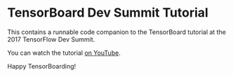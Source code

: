 # TensorBoard Dev Summit Tutorial

This contains a runnable code companion to the TensorBoard tutorial at the 
2017 TensorFlow Dev Summit.

You can watch the tutorial [on YouTube](https://www.youtube.com/watch?v=eBbEDRsCmv4&t=1105s).

Happy TensorBoarding!